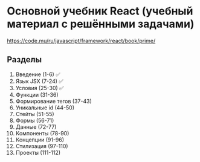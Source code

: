 # Основной учебник React (учебный материал с решёнными задачами)

https://code.mu/ru/javascript/framework/react/book/prime/

## Разделы

1. Введение (1-6) ✅
2. Язык JSX (7-24) ✅
3. Условия (25-30) ✅
4. Функции (31-36)
5. Формирование тегов (37-43)
6. Уникальные id (44-50)
7. Стейты (51-55)
8. Формы (56-71)
9. Данные (72-77)
10. Компоненты (78-90)
11. Концепции (91-96)
12. Стилизация (97-110)
13. Проекты (111-112)
